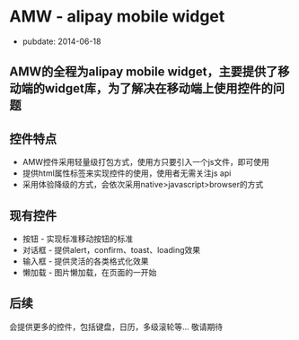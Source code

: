 # AMW - alipay mobile widget
- pubdate: 2014-06-18


AMW的全程为alipay mobile widget，主要提供了移动端的widget库，为了解决在移动端上使用控件的问题
----

## 控件特点
*   AMW控件采用轻量级打包方式，使用方只要引入一个js文件，即可使用
*   提供html属性标签来实现控件的使用，使用者无需关注js api
*   采用体验降级的方式，会依次采用native>javascript>browser的方式

## 现有控件
*   按钮 - 实现标准移动按钮的标准
*   对话框 - 提供alert，confirm、toast、loading效果
*   输入框 - 提供灵活的各类格式化效果
*   懒加载 - 图片懒加载，在页面的一开始

## 后续
会提供更多的控件，包括键盘，日历，多级滚轮等... 敬请期待